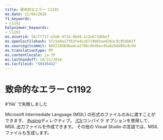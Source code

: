 ```yaml
---
title: 致命的なエラー C1192
ms.date: 11/04/2016
f1_keywords:
- c1192
helpviewer_keywords:
- C1192
ms.assetid: 54cff717-a3eb-471d-9bd4-1c2e673dbbef
ms.openlocfilehash: 5fc5e0a17fb3fedca5719065ae426ac8c05db61f
ms.sourcegitcommit: 6052185696adca270bc9bdbec45a626dd89cdcdd
ms.translationtype: MT
ms.contentlocale: ja-JP
ms.lasthandoff: 10/31/2018
ms.locfileid: "50436442"
---
```

# <a name="fatal-error-c1192"></a>致命的なエラー C1192

\#'file' で失敗しました

Microsoft Intermediate Language (MSIL) の形式のファイルのみに渡すことができます、 [#using](../../preprocessor/hash-using-directive-cpp.md)ディレクティブ。 [/Clr](../../build/reference/clr-common-language-runtime-compilation.md)コンパイラ オプションを使用して、MSIL 出力ファイルを作成できます。 その他の Visual Studio の言語では、MSIL ファイルも生成します。